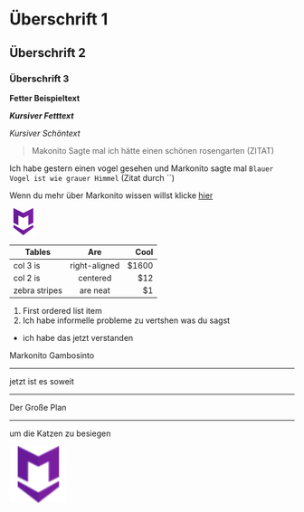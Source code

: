 # Überschrift 1
## Überschrift 2
### Überschrift 3

**Fetter Beispieltext**

***Kursiver Fetttext*** 

*Kursiver Schöntext*

>Makonito Sagte mal ich hätte einen schönen rosengarten (ZITAT)

Ich habe gestern einen vogel gesehen und Markonito sagte mal `Blauer Vogel ist wie grauer Himmel` (Zitat durch ``)

Wenn du mehr über Markonito wissen willst klicke [hier](http://TBS1.de)

![alt text][logo]

[logo]: https://github.com/adam-p/markdown-here/raw/master/src/common/images/icon48.png "Logo Title Text 2"

| Tables        | Are           | Cool  |
| ------------- |:-------------:| -----:|
| col 3 is      | right-aligned | $1600 |
| col 2 is      | centered      |   $12 |
| zebra stripes | are neat      |    $1 |

1. First ordered list item
2. Ich habe informelle probleme zu vertshen was du sagst

* ich habe das jetzt verstanden

Markonito Gambosinto

---

jetzt ist es soweit

***

Der Große Plan

___

um die Katzen zu besiegen

<a href="https://www.youtube.com/watch?v=M-hbXf--wC8
" target="_blank"><img src="https://github.com/adam-p/markdown-here/raw/master/src/common/images/icon48.png" 
alt="IMAGE ALT TEXT HERE" width="100" height="100"/></a>